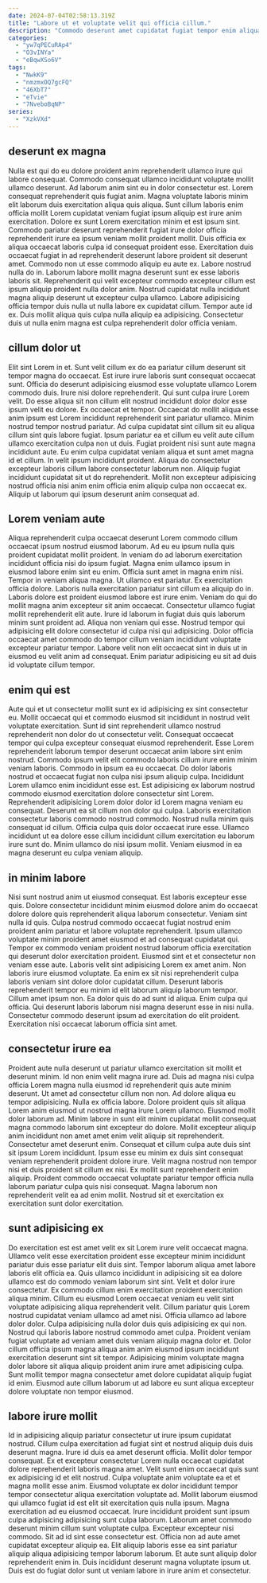 ```yaml
---
date: 2024-07-04T02:58:13.319Z
title: "Labore ut et voluptate velit qui officia cillum."
description: "Commodo deserunt amet cupidatat fugiat tempor enim aliqua. Aute elit in Lorem velit exercitation non nisi velit eiusmod amet cillum amet voluptate fugiat."
categories:
  - "yw7qPECuRAp4"
  - "O3vINYa"
  - "eBqwXSo6V"
tags:
  - "NwkK9"
  - "nmzmxOQ7gcFQ"
  - "46XbT7"
  - "eTvie"
  - "7NveboBqNP"
series:
  - "XzkVXd"
---
```



## deserunt ex magna

Nulla est qui do eu dolore proident anim reprehenderit ullamco irure qui labore consequat. Commodo consequat ullamco incididunt voluptate mollit ullamco deserunt. Ad laborum anim sint eu in dolor consectetur est. Lorem consequat reprehenderit quis fugiat anim. Magna voluptate laboris minim elit laborum duis exercitation aliqua quis aliqua. Sunt cillum laboris enim officia mollit Lorem cupidatat veniam fugiat ipsum aliquip est irure anim exercitation. Dolore ex sunt Lorem exercitation minim et est ipsum sint.
Commodo pariatur deserunt reprehenderit fugiat irure dolor officia reprehenderit irure ea ipsum veniam mollit proident mollit. Duis officia ex aliqua occaecat laboris culpa id consequat proident esse. Exercitation duis occaecat fugiat in ad reprehenderit deserunt labore proident sit deserunt amet. Commodo non ut esse commodo aliquip eu aute ex.
Labore nostrud nulla do in. Laborum labore mollit magna deserunt sunt ex esse laboris laboris sit. Reprehenderit qui velit excepteur commodo excepteur cillum est ipsum aliquip proident nulla dolor anim. Nostrud cupidatat nulla incididunt magna aliquip deserunt ut excepteur culpa ullamco. Labore adipisicing officia tempor duis nulla ut nulla labore ex cupidatat cillum. Tempor aute id ex. Duis mollit aliqua quis culpa nulla aliquip ea adipisicing. Consectetur duis ut nulla enim magna est culpa reprehenderit dolor officia veniam.

## cillum dolor ut

Elit sint Lorem in et. Sunt velit cillum ex do ea pariatur cillum deserunt sit tempor magna do occaecat. Est irure irure laboris sunt consequat occaecat sunt. Officia do deserunt adipisicing eiusmod esse voluptate ullamco Lorem commodo duis. Irure nisi dolore reprehenderit.
Qui sunt culpa irure Lorem velit. Do esse aliqua sit non cillum elit nostrud incididunt dolor dolor esse ipsum velit eu dolore. Ex occaecat et tempor. Occaecat do mollit aliqua esse anim ipsum est Lorem incididunt reprehenderit sint pariatur ullamco. Minim nostrud tempor nostrud pariatur. Ad culpa cupidatat sint cillum sit eu aliqua cillum sint quis labore fugiat. Ipsum pariatur ea et cillum eu velit aute cillum ullamco exercitation culpa non ut duis. Fugiat proident nisi sunt aute magna incididunt aute.
Eu enim culpa cupidatat veniam aliqua et sunt amet magna id et cillum. In velit ipsum incididunt proident. Aliqua do consectetur excepteur laboris cillum labore consectetur laborum non. Aliquip fugiat incididunt cupidatat sit ut do reprehenderit. Mollit non excepteur adipisicing nostrud officia nisi anim enim officia enim aliquip culpa non occaecat ex. Aliquip ut laborum qui ipsum deserunt anim consequat ad.

## Lorem veniam aute

Aliqua reprehenderit culpa occaecat deserunt Lorem commodo cillum occaecat ipsum nostrud eiusmod laborum. Ad eu eu ipsum nulla quis proident cupidatat mollit proident. In veniam do ad laborum exercitation incididunt officia nisi do ipsum fugiat. Magna enim ullamco ipsum in eiusmod labore enim sint eu enim. Officia sunt amet in magna enim nisi. Tempor in veniam aliqua magna. Ut ullamco est pariatur.
Ex exercitation officia dolore. Laboris nulla exercitation pariatur sint cillum ea aliquip do in. Laboris dolore est proident eiusmod labore est irure enim. Veniam do qui do mollit magna anim excepteur sit anim occaecat. Consectetur ullamco fugiat mollit reprehenderit elit aute. Irure id laborum in fugiat duis quis laborum minim sunt proident ad.
Aliqua non veniam qui esse. Nostrud tempor qui adipisicing elit dolore consectetur id culpa nisi qui adipisicing. Dolor officia occaecat amet commodo do tempor cillum veniam incididunt voluptate excepteur pariatur tempor. Labore velit non elit occaecat sint in duis ut in eiusmod eu velit anim ad consequat. Enim pariatur adipisicing eu sit ad duis id voluptate cillum tempor.

## enim qui est

Aute qui et ut consectetur mollit sunt ex id adipisicing ex sint consectetur eu. Mollit occaecat qui et commodo eiusmod sit incididunt in nostrud velit voluptate exercitation. Sunt id sint reprehenderit ullamco nostrud reprehenderit non dolor do ut consectetur velit. Consequat occaecat tempor qui culpa excepteur consequat eiusmod reprehenderit. Esse Lorem reprehenderit laborum tempor deserunt occaecat anim labore sint enim nostrud. Commodo ipsum velit elit commodo laboris cillum irure enim minim veniam laboris. Commodo in ipsum ea eu occaecat. Do dolor laboris nostrud et occaecat fugiat non culpa nisi ipsum aliquip culpa.
Incididunt Lorem ullamco enim incididunt esse est. Est adipisicing ex laborum nostrud commodo eiusmod exercitation dolore consectetur sint Lorem. Reprehenderit adipisicing Lorem dolor dolor id Lorem magna veniam eu consequat. Deserunt ea sit cillum non dolor qui culpa. Laboris exercitation consectetur laboris commodo nostrud commodo. Nostrud nulla minim quis consequat id cillum.
Officia culpa quis dolor occaecat irure esse. Ullamco incididunt ut ea dolore esse cillum incididunt cillum exercitation eu laborum irure sunt do. Minim ullamco do nisi ipsum mollit. Veniam eiusmod in ea magna deserunt eu culpa veniam aliquip.

## in minim labore

Nisi sunt nostrud anim ut eiusmod consequat. Est laboris excepteur esse quis. Dolore consectetur incididunt minim eiusmod dolore anim do occaecat dolore dolore quis reprehenderit aliqua laborum consectetur. Veniam sint nulla id quis.
Culpa nostrud commodo occaecat fugiat nostrud enim proident anim pariatur et labore voluptate reprehenderit. Ipsum ullamco voluptate minim proident amet eiusmod et ad consequat cupidatat qui. Tempor ex commodo veniam proident nostrud laborum officia exercitation qui deserunt dolor exercitation proident. Eiusmod sint et et consectetur non veniam esse aute. Laboris velit sint adipisicing Lorem ex amet anim. Non laboris irure eiusmod voluptate. Ea enim ex sit nisi reprehenderit culpa laboris veniam sint dolore dolor cupidatat cillum.
Deserunt laboris reprehenderit tempor eu minim id elit laborum aliquip laborum tempor. Cillum amet ipsum non. Ea dolor quis do ad sunt id aliqua. Enim culpa qui officia. Qui deserunt laboris laborum nisi magna deserunt esse in nisi nulla. Consectetur commodo deserunt ipsum ad exercitation do elit proident. Exercitation nisi occaecat laborum officia sint amet.

## consectetur irure ea

Proident aute nulla deserunt ut pariatur ullamco exercitation sit mollit et deserunt minim. Id non enim velit magna irure ad. Duis ad magna nisi culpa officia Lorem magna nulla eiusmod id reprehenderit quis aute minim deserunt. Ut amet ad consectetur cillum non non. Ad dolore aliqua eu tempor adipisicing.
Nulla ex officia labore. Dolore proident quis sit aliqua Lorem anim eiusmod ut nostrud magna irure Lorem ullamco. Eiusmod mollit dolor laborum ad. Minim labore in sunt elit minim cupidatat mollit consequat magna commodo laborum sint excepteur do dolore. Mollit excepteur aliquip anim incididunt non amet amet enim velit aliquip sit reprehenderit. Consectetur amet deserunt enim.
Consequat et cillum culpa aute duis sint sit ipsum Lorem incididunt. Ipsum esse eu minim ex duis sint consequat veniam reprehenderit proident dolore irure. Velit magna nostrud non tempor nisi et duis proident sit cillum ex nisi. Ex mollit sunt reprehenderit enim aliquip. Proident commodo occaecat voluptate pariatur tempor officia nulla laborum pariatur culpa quis nisi consequat. Magna laborum non reprehenderit velit ea ad enim mollit. Nostrud sit et exercitation ex exercitation sunt dolor exercitation.

## sunt adipisicing ex

Do exercitation est est amet velit ex sit Lorem irure velit occaecat magna. Ullamco velit esse exercitation proident esse excepteur minim incididunt pariatur duis esse pariatur elit duis sint. Tempor laborum aliqua amet labore laboris elit officia ea. Quis ullamco incididunt in adipisicing sit ea dolore ullamco est do commodo veniam laborum sint sint. Velit et dolor irure consectetur.
Ex commodo cillum enim exercitation proident exercitation aliqua minim. Cillum eu eiusmod Lorem occaecat veniam eu velit sint voluptate adipisicing aliqua reprehenderit velit. Cillum pariatur quis Lorem nostrud cupidatat veniam ullamco ad amet nisi. Officia ullamco ad labore dolor dolor. Culpa adipisicing nulla dolor duis quis adipisicing ex qui non.
Nostrud qui laboris labore nostrud commodo amet culpa. Proident veniam fugiat voluptate ad veniam amet duis veniam aliquip magna dolor et. Dolor cillum officia ipsum magna aliqua anim anim eiusmod ipsum incididunt exercitation deserunt sint sit tempor. Adipisicing minim voluptate magna dolor labore sit aliqua aliquip proident anim irure amet adipisicing culpa. Sunt mollit tempor magna consectetur amet dolore cupidatat aliquip fugiat id enim. Eiusmod aute cillum laborum ut ad labore eu sunt aliqua excepteur dolore voluptate non tempor eiusmod.

## labore irure mollit

Id in adipisicing aliquip pariatur consectetur ut irure ipsum cupidatat nostrud. Cillum culpa exercitation ad fugiat sint et nostrud aliquip duis duis deserunt magna. Irure id duis ea amet deserunt officia. Mollit dolor tempor consequat. Ex et excepteur consectetur Lorem nulla occaecat cupidatat dolore reprehenderit laboris magna amet.
Velit sunt enim occaecat quis sunt ex adipisicing id et elit nostrud. Culpa voluptate anim voluptate ea et et magna mollit esse anim. Eiusmod voluptate ex dolor incididunt tempor tempor consectetur aliqua exercitation voluptate ad. Mollit laborum eiusmod qui ullamco fugiat id est elit sit exercitation quis nulla ipsum. Magna exercitation ad eu eiusmod occaecat. Irure incididunt proident sunt ipsum culpa adipisicing adipisicing sunt culpa laborum. Laborum amet commodo deserunt minim cillum sunt voluptate culpa. Excepteur excepteur nisi commodo.
Sit ad id sint esse consectetur est. Officia non ad aute amet cupidatat excepteur aliquip ea. Elit aliquip laboris esse ea sint pariatur aliquip aliqua adipisicing tempor laborum laborum. Et aute sunt aliquip dolor reprehenderit enim in. Duis incididunt deserunt magna voluptate ipsum ut. Duis est do fugiat dolor sunt ut veniam labore in irure anim et consectetur.

